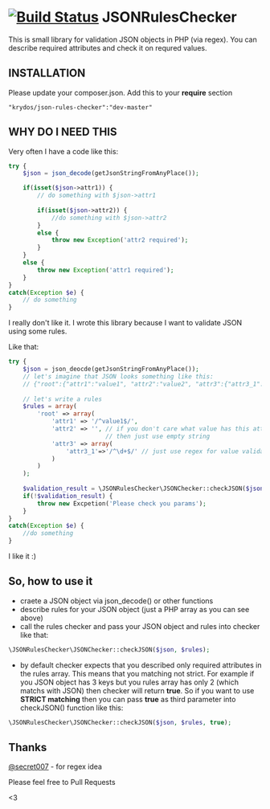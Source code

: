 [![Build Status](https://travis-ci.org/KryDos/JSONRulesChecker.svg?branch=master)](https://travis-ci.org/KryDos/JSONRulesChecker)
JSONRulesChecker
=======================
This is small library for validation JSON objects in PHP (via regex). You can describe required attributes and check it on requred values.

INSTALLATION
------------
Please update your composer.json. Add this to your **require** section
```
"krydos/json-rules-checker":"dev-master"
```

WHY DO I NEED THIS
-------------

Very often I have a code like this:
```php
try {
    $json = json_decode(getJsonStringFromAnyPlace());

    if(isset($json->attr1)) {
        // do something with $json->attr1
        
        if(isset($json->attr2)) {
            //do something with $json->attr2
        }
        else {
            throw new Exception('attr2 required');
        }
    }
    else {
        throw new Exception('attr1 required');
    }
}
catch(Exception $e) {
    // do something
}
```
I really don't like it. I wrote this library because I want to validate JSON using some rules.

Like that:
```php
try {
    $json = json_deocde(getJsonStringFromAnyPlace());
    // let's imagine that JSON looks something like this:
    // {"root":{"attr1":"value1", "attr2":"value2", "attr3":{"attr3_1":"123"}}}
    
    // let's write a rules
    $rules = array(
        'root' => array(
            'attr1' => '/^value1$/',
            'attr2' => '', // if you don't care what value has this attribute 
                           // then just use empty string
            'attr3' => array(
                'attr3_1'=>'/^\d+$/' // just use regex for value validating
            )
        )
    );
    
    $validation_result = \JSONRulesChecker\JSONChecker::checkJSON($json, $rules); // return true
    if(!$validation_result) {
        throw new Excpetion('Please check you params');
    }
}
catch(Exception $e) {
    //do something
}
```

I like it :)

So, how to use it
-----------------
- craete a JSON object via json\_decode() or other functions
- describe rules for your JSON object (just a PHP array as you can see above)
- call the rules checker and pass your JSON object and rules into checker like that:
```php
\JSONRulesChecker\JSONChecker::checkJSON($json, $rules);
```
- by default checker expects that you described only required attributes in the rules array. This means 
that you matching not strict. For example if you JSON object has 3 keys but you rules array has only 2 (which matchs with JSON) then 
checker will return **true**.
So if you want to use **STRICT matching** then you can pass **true** as third parameter into checkJSON() function like this:
```php
\JSONRulesChecker\JSONChecker::checkJSON($json, $rules, true);
```

Thanks
------

[@secret007][1] - for regex idea


  [1]: https://github.com/secret007


Please feel free to Pull Requests

<3
